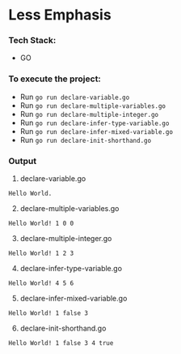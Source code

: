 # Less Emphasis

### Tech Stack:
+ GO

### To execute the project:
+ Run `go run declare-variable.go`
+ Run `go run declare-multiple-variables.go`
+ Run `go run declare-multiple-integer.go`
+ Run `go run declare-infer-type-variable.go`
+ Run `go run declare-infer-mixed-variable.go`
+ Run `go run declare-init-shorthand.go`

### Output
1. declare-variable.go
```
Hello World.

```
2. declare-multiple-variables.go
```
Hello World! 1 0 0

```
3. declare-multiple-integer.go
```
Hello World! 1 2 3

```
4. declare-infer-type-variable.go
```
Hello World! 4 5 6

```
5. declare-infer-mixed-variable.go
```
Hello World! 1 false 3

```
6. declare-init-shorthand.go
```
Hello World! 1 false 3 4 true

```